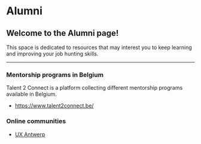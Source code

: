 # Alumni

## Welcome to the Alumni page! 

This space is dedicated to resources that may interest you to keep learning and improving your job hunting skills.

---

### Mentorship programs in Belgium

Talent 2 Connect is a platform collecting different mentorship programs available in Belgium.

* https://www.talent2connect.be/

### Online communities

* [UX Antwerp](https://www.uxantwerp.be/)

